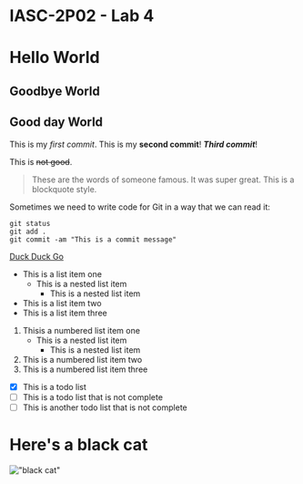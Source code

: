 # IASC-2P02 - Lab 4
# Hello World
## Goodbye World
<h2>Good day World</h2>

This is my *first commit*. This is my **second commit**! ***Third commit***!

This is ~~not good~~.

> These are the words of someone famous. It was super great. This is a blockquote style.

Sometimes we need to write code for Git in a way that we can read it:

```
git status
git add .
git commit -am "This is a commit message"
```

[Duck Duck Go](https://duck.com)

- This is a list item one
    - This is a nested list item
        - This is a nested list item
- This is a list item two
- This is a list item three

1. Thisis a numbered list item one
    - This is a nested list item
        - This is a nested list item
2. This is a numbered list item two
3. This is a numbered list item three

- [x] This is a todo list
- [ ] This is a todo list that is not complete
- [ ] This is another todo list that is not complete

# Here's a black cat

!["black cat"](https://www.janebissellwriting.com/uploads/7/4/4/9/74491645/blackcat12598627-f1024_orig.jpg)

